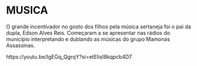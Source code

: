 <!DOCTYPE html>
<HTML lang="pt-br">
<head> 
     <meta charset="UTF-8">
     <meta name="viewport" content="width=device-width,initial-scale=1.0">
     <title>filme</title>
</head>
<body>
  <h1>MUSICA</h1>
  <p>O grande incentivador no gosto dos filhos pela música sertaneja foi o pai da dupla, Edson Alves Reis. Começaram a se apresentar nas rádios do município interpretando e dublando as músicas do grupo Mamonas Assassinas.</p>
https://youtu.be/IgEGq_QgrqY?si=etEIisI8kqpcb4D7
</body>
</HTML>

